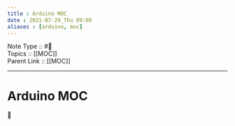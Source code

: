 ```yaml
---
title : Arduino MOC
date : 2021-07-29_Thu 09:08
aliases : [arduino, moc]
---
```

Note Type :: #📘 <br>
Topics :: [[MOC]]<br>
Parent Link :: [[MOC]]<br>

---
# Arduino MOC

